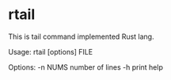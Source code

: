# rtail
This is tail command implemented Rust lang.

Usage: rtail [options] FILE

Options:
    -n NUMS             number of lines
        -h                  print help

